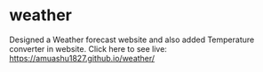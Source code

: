# weather

Designed a Weather forecast website and also added Temperature converter in website.
Click here to see live:
https://amuashu1827.github.io/weather/
